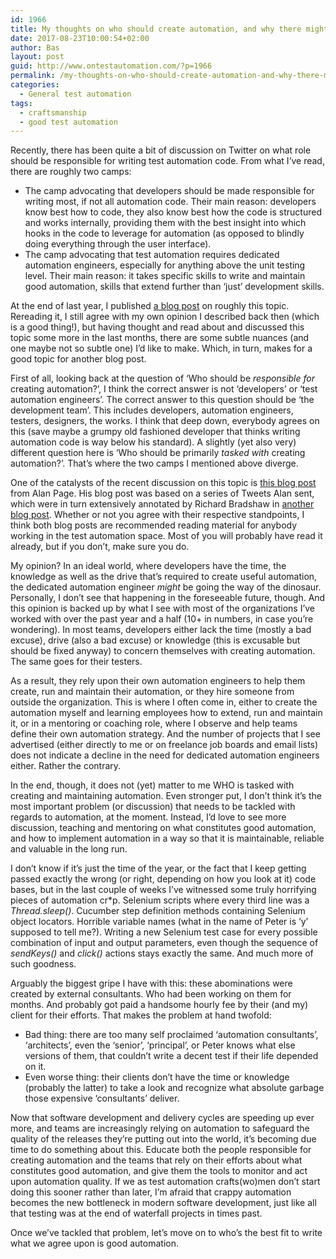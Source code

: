 ```yaml
---
id: 1966
title: My thoughts on who should create automation, and why there might be a more urgent problem at hand
date: 2017-08-23T10:00:54+02:00
author: Bas
layout: post
guid: http://www.ontestautomation.com/?p=1966
permalink: /my-thoughts-on-who-should-create-automation-and-why-there-might-be-a-more-urgent-problem-at-hand/
categories:
  - General test automation
tags:
  - craftsmanship
  - good test automation
---
```

Recently, there has been quite a bit of discussion on Twitter on what role should be responsible for writing test automation code. From what I&#8217;ve read, there are roughly two camps:

  * The camp advocating that developers should be made responsible for writing most, if not all automation code. Their main reason: developers know best how to code, they also know best how the code is structured and works internally, providing them with the best insight into which hooks in the code to leverage for automation (as opposed to blindly doing everything through the user interface).
  * The camp advocating that test automation requires dedicated automation engineers, especially for anything above the unit testing level. Their main reason: it takes specific skills to write and maintain good automation, skills that extend further than &#8216;just&#8217; development skills.

At the end of last year, I published <a href="http://www.ontestautomation.com/should-test-automation-be-left-to-developers/" target="_blank">a blog post</a> on roughly this topic. Rereading it, I still agree with my own opinion I described back then (which is a good thing!), but having thought and read about and discussed this topic some more in the last months, there are some subtle nuances (and one maybe not so subtle one) I&#8217;d like to make. Which, in turn, makes for a good topic for another blog post.

First of all, looking back at the question of &#8216;Who should be _responsible for_ creating automation?&#8217;, I think the correct answer is not &#8216;developers&#8217; or &#8216;test automation engineers&#8217;. The correct answer to this question should be &#8216;the development team&#8217;. This includes developers, automation engineers, testers, designers, the works. I think that deep down, everybody agrees on this (save maybe a grumpy old fashioned developer that thinks writing automation code is way below his standard). A slightly (yet also very) different question here is &#8216;Who should be primarily _tasked with_ creating automation?&#8217;. That&#8217;s where the two camps I mentioned above diverge.

One of the catalysts of the recent discussion on this topic is <a href="http://angryweasel.com/blog/the-future-of-the-automation-engineer/" target="_blank">this blog post</a> from Alan Page. His blog post was based on a series of Tweets Alan sent, which were in turn extensively annotated by Richard Bradshaw in <a href="https://thefriendlytester.co.uk/2017/07/a-look-at-test-automation-and-test-automators" target="_blank">another blog post</a>. Whether or not you agree with their respective standpoints, I think both blog posts are recommended reading material for anybody working in the test automation space. Most of you will probably have read it already, but if you don&#8217;t, make sure you do.

My opinion? In an ideal world, where developers have the time, the knowledge as well as the drive that&#8217;s required to create useful automation, the dedicated automation engineer _might_ be going the way of the dinosaur. Personally, I don&#8217;t see that happening in the foreseeable future, though. And this opinion is backed up by what I see with most of the organizations I&#8217;ve worked with over the past year and a half (10+ in numbers, in case you&#8217;re wondering). In most teams, developers either lack the time (mostly a bad excuse), drive (also a bad excuse) or knowledge (this is excusable but should be fixed anyway) to concern themselves with creating automation. The same goes for their testers.

As a result, they rely upon their own automation engineers to help them create, run and maintain their automation, or they hire someone from outside the organization. This is where I often come in, either to create the automation myself and learning employees how to extend, run and maintain it, or in a mentoring or coaching role, where I observe and help teams define their own automation strategy. And the number of projects that I see advertised (either directly to me or on freelance job boards and email lists) does not indicate a decline in the need for dedicated automation engineers either. Rather the contrary.

In the end, though, it does not (yet) matter to me WHO is tasked with creating and maintaining automation. Even stronger put, I don&#8217;t think it&#8217;s the most important problem (or discussion) that needs to be tackled with regards to automation, at the moment. Instead, I&#8217;d love to see more discussion, teaching and mentoring on what constitutes good automation, and how to implement automation in a way so that it is maintainable, reliable and valuable in the long run.

I don&#8217;t know if it&#8217;s just the time of the year, or the fact that I keep getting passed exactly the wrong (or right, depending on how you look at it) code bases, but in the last couple of weeks I&#8217;ve witnessed some truly horrifying pieces of automation cr*p. Selenium scripts where every third line was a _Thread.sleep()_. Cucumber step definition methods containing Selenium object locators. Horrible variable names (what in the name of Peter is &#8216;y&#8217; supposed to tell me?). Writing a new Selenium test case for every possible combination of input and output parameters, even though the sequence of _sendKeys()_ and _click()_ actions stays exactly the same. And much more of such goodness.

Arguably the biggest gripe I have with this: these abominations were created by external consultants. Who had been working on them for months. And probably got paid a handsome hourly fee by their (and my) client for their efforts. That makes the problem at hand twofold:

  * Bad thing: there are too many self proclaimed &#8216;automation consultants&#8217;, &#8216;architects&#8217;, even the &#8216;senior&#8217;, &#8216;principal&#8217;, or Peter knows what else versions of them, that couldn&#8217;t write a decent test if their life depended on it.
  * Even worse thing: their clients don&#8217;t have the time or knowledge (probably the latter) to take a look and recognize what absolute garbage those expensive &#8216;consultants&#8217; deliver.

Now that software development and delivery cycles are speeding up ever more, and teams are increasingly relying on automation to safeguard the quality of the releases they&#8217;re putting out into the world, it&#8217;s becoming due time to do something about this. Educate both the people responsible for creating automation and the teams that rely on their efforts about what constitutes good automation, and give them the tools to monitor and act upon automation quality. If we as test automation crafts(wo)men don&#8217;t start doing this sooner rather than later, I&#8217;m afraid that crappy automation becomes the new bottleneck in modern software development, just like all that testing was at the end of waterfall projects in times past.

Once we&#8217;ve tackled that problem, let&#8217;s move on to who&#8217;s the best fit to write what we agree upon is good automation.
